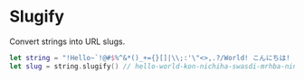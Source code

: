 # Slugify

Convert strings into URL slugs.

```swift
let string = "!Hello~`!@#$%^&*()_+={}[]|\\;:'\"<>,.?/World! こんにちは! สวัสดี! مرحبا! 您好!"
let slug = string.slugify() // hello-world-kon-nichiha-swasdi-mrhba-nin-hao
```
